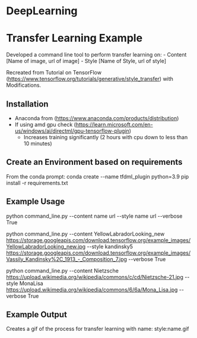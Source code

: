 # DeepLearning

# Transfer Learning Example

Developed a command line tool to perform transfer learning on:
    - Content [Name of image, url of image]
    - Style [Name of Style, url of style]

Recreated from Tutorial on TensorFlow (https://www.tensorflow.org/tutorials/generative/style_transfer) with Modifications.

## Installation
- Anaconda from (https://www.anaconda.com/products/distribution)
- If using amd gpu check (https://learn.microsoft.com/en-us/windows/ai/directml/gpu-tensorflow-plugin)
    - Increases training significantly (2 hours with cpu down to less than 10 minutes)

## Create an Environment based on requirements
From the conda prompt:
    conda create --name tfdml_plugin python=3.9
    pip install -r requirements.txt

## Example Usage
python command_line.py --content name url --style name url --verbose True

python command_line.py --content YellowLabradorLooking_new https://storage.googleapis.com/download.tensorflow.org/example_images/YellowLabradorLooking_new.jpg --style kandinsky5 https://storage.googleapis.com/download.tensorflow.org/example_images/Vassily_Kandinsky%2C_1913_-_Composition_7.jpg --verbose True

python command_line.py --content Nietzsche https://upload.wikimedia.org/wikipedia/commons/c/cd/Nietzsche-21.jpg --style MonaLisa https://upload.wikimedia.org/wikipedia/commons/6/6a/Mona_Lisa.jpg --verbose True

## Example Output
Creates a gif of the process for transfer learning with name: style:name.gif
